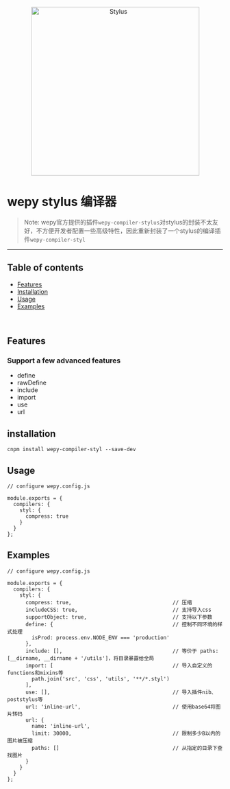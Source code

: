 <p align="center">
  <a href="http://stylus-lang.com/">
    <img alt="Stylus" src="http://stylus-lang.com/img/stylus-logo.svg" width="393"/>
  </a>
</p>

# wepy stylus 编译器
> Note: wepy官方提供的插件`wepy-compiler-stylus`对stylus的封装不太友好，不方便开发者配置一些高级特性，因此重新封装了一个stylus的编译插件`wepy-compiler-styl`

---

## Table of contents

  - [Features](#features)
  - [Installation](#installation)
  - [Usage](#usage)
  - [Examples](#examples)

<br/>

## Features

### Support a few advanced features
  * define
  * rawDefine
  * include
  * import
  * use
  * url

## installation

```
cnpm install wepy-compiler-styl --save-dev
```


## Usage

```
// configure wepy.config.js

module.exports = {
  compilers: {
    styl: {
      compress: true
    }
  }
};
```

## Examples

```
// configure wepy.config.js

module.exports = {
  compilers: {
    styl: {
      compress: true,                                 // 压缩
      includeCSS: true,                               // 支持导入css
      supportObject: true,                            // 支持以下参数
      define: {                                       // 控制不同环境的样式处理
        isProd: process.env.NODE_ENV === 'production'
      },
      include: [],                                    // 等价于 paths: [__dirname, __dirname + '/utils']，将目录暴露给全局
      import: [                                       // 导入自定义的functions和mixins等
        path.join('src', 'css', 'utils', '**/*.styl')
      ],
      use: [],                                        // 导入插件nib、poststylus等
      url: 'inline-url',                              // 使用base64将图片转码
      url: {
        name: 'inline-url',
        limit: 30000,                                 // 限制多少B以内的图片被压缩
        paths: []                                     // 从指定的目录下查找图片
      }
    }
  }
};
```
